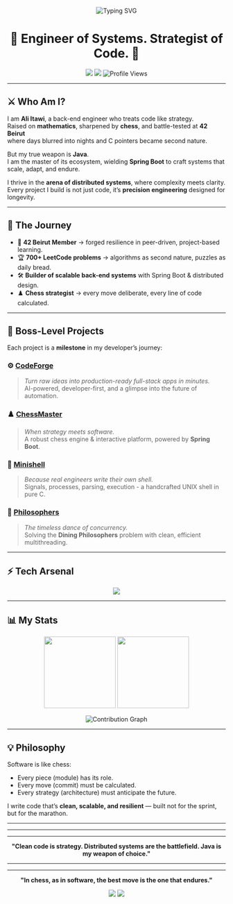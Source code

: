 <!-- Next-Level Profile README - Ali Itawi (ITAXBOX) -->

<p align="center">
  <img src="https://readme-typing-svg.demolab.com?font=JetBrains+Mono&size=26&pause=1000&color=37B37A&center=true&vCenter=true&width=900&lines=Ali%20Itawi%20%E2%9A%A1;Back-End%20Engineer%20%7C%20Chess%20Strategist%20%7C%2042%20Beirut%20Core;Distributed%20Systems%20%7C%20Problem%20Solver%20%7C%20Code%20Architect" alt="Typing SVG" />
</p>

<h1 align="center">🏹 Engineer of Systems. Strategist of Code. 🏹</h1>

<p align="center">
  <a href="https://aliitawi.me/" target="_blank"><img src="https://img.shields.io/badge/🌍%20Portfolio-aliitawi.me-37B37A?style=for-the-badge" /></a>
  <a href="https://www.linkedin.com/in/Ali-Itawi" target="_blank"><img src="https://img.shields.io/badge/LinkedIn-0077B5?style=for-the-badge&logo=linkedin" /></a>
  <img src="https://komarev.com/ghpvc/?username=ITAXBOX&style=for-the-badge&color=blue" alt="Profile Views" />
</p>

---

## ⚔️ Who Am I?  

I am **Ali Itawi**, a back-end engineer who treats code like strategy.  
Raised on **mathematics**, sharpened by **chess**, and battle-tested at **42 Beirut**  
where days blurred into nights and C pointers became second nature.  

But my true weapon is **Java**.  
I am the master of its ecosystem, wielding **Spring Boot** to craft systems that scale, adapt, and endure.  

I thrive in the **arena of distributed systems**, where complexity meets clarity.  
Every project I build is not just code, it’s **precision engineering** designed for longevity.  

---

## 🧭 The Journey  

- 🧠 **42 Beirut Member** → forged resilience in peer-driven, project-based learning.  
- 🏆 **700+ LeetCode problems** → algorithms as second nature, puzzles as daily bread.  
- 🛠 **Builder of scalable back-end systems** with Spring Boot & distributed design.  
- ♟️ **Chess strategist** → every move deliberate, every line of code calculated.  

---

## 🚀 Boss-Level Projects  

Each project is a **milestone** in my developer’s journey:

### ⚙️ [CodeForge](https://github.com/ITAXBOX/Code-Forge)  
> *Turn raw ideas into production-ready full-stack apps in minutes.*  
AI-powered, developer-first, and a glimpse into the future of automation.  

### ♟️ [ChessMaster](https://github.com/ITAXBOX/ChessMaster)
> *When strategy meets software.*  
A robust chess engine & interactive platform, powered by **Spring Boot**.  

### 🐚 [Minishell](https://github.com/ITAXBOX/MINI_SHELL) 
> *Because real engineers write their own shell.*  
Signals, processes, parsing, execution - a handcrafted UNIX shell in pure C.  

### 🔄 [Philosophers](https://github.com/ITAXBOX/Philosophers-Dining-Problem)  
> *The timeless dance of concurrency.*  
Solving the **Dining Philosophers** problem with clean, efficient multithreading.  

---

## ⚡ Tech Arsenal  

<p align="center">
  <img src="https://skillicons.dev/icons?i=java,spring,c,js,nodejs,express,postgres,mysql,mongodb,redis,git,postman&theme=dark" />
</p>

---

## 📊 My Stats  

<p align="center">
  <img src="https://github-readme-stats.vercel.app/api?username=ITAXBOX&show_icons=true&theme=radical&count_private=true&hide_border=true" height="165" />
  <img src="https://github-readme-streak-stats.herokuapp.com/?user=ITAXBOX&theme=radical&hide_border=true" height="165" />
</p>

<p align="center">
  <img src="https://github-readme-activity-graph.vercel.app/graph?username=ITAXBOX&theme=redical&hide_border=true&area=true" alt="Contribution Graph"/>
</p>

---

## 💡 Philosophy  

Software is like chess:  
- Every piece (module) has its role.  
- Every move (commit) must be calculated.  
- Every strategy (architecture) must anticipate the future.  

I write code that’s **clean, scalable, and resilient** — built not for the sprint, but for the marathon.  

---

---

---

<p align="center">
  <strong>"Clean code is strategy.  
  Distributed systems are the battlefield.  
  Java is my weapon of choice."</strong>
</p>

---

---

<p align="center">
  <strong>"In chess, as in software, the best move is the one that endures." </strong>  
</p>

<p align="center">
  <a href="https://aliitawi.me/"><img src="https://img.shields.io/badge/🌍%20Portfolio-aliitawi.me-37B37A?style=for-the-badge" /></a>
  <a href="https://www.linkedin.com/in/Ali-Itawi"><img src="https://img.shields.io/badge/🤝%20Connect-0077B5?style=for-the-badge&logo=linkedin" /></a>
</p>


